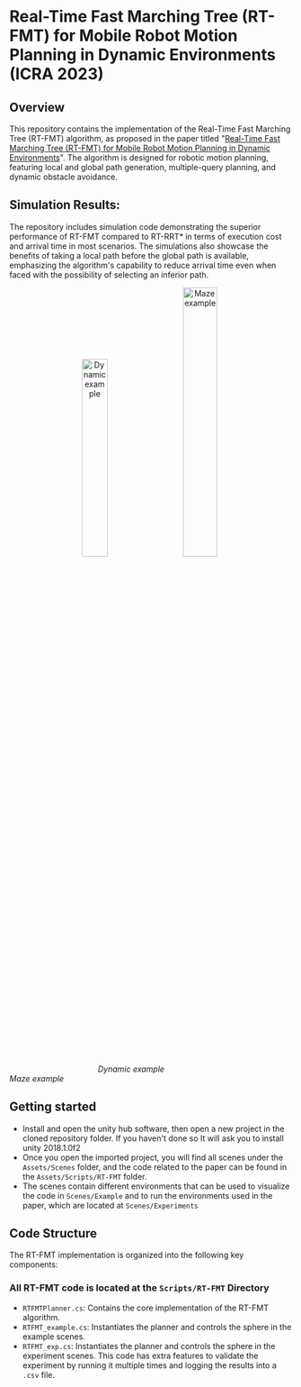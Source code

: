 # Real-Time Fast Marching Tree (RT-FMT) for Mobile Robot Motion Planning in Dynamic Environments (ICRA 2023)

## Overview
This repository contains the implementation of the Real-Time Fast Marching Tree (RT-FMT) algorithm, as proposed in the paper titled "[Real-Time Fast Marching Tree (RT-FMT) for Mobile Robot Motion Planning in Dynamic Environments](https://ieeexplore.ieee.org/document/10160595)". The algorithm is designed for robotic motion planning, featuring local and global path generation, multiple-query planning, and dynamic obstacle avoidance. 

## Simulation Results:
The repository includes simulation code demonstrating the superior performance of RT-FMT compared to RT-RRT* in terms of execution cost and arrival time in most scenarios. The simulations also showcase the benefits of taking a local path before the global path is available, emphasizing the algorithm's capability to reduce arrival time even when faced with the possibility of selecting an inferior path.


<p align="center">
  <img src="images/dynamic_example.gif" alt="Dynamic example" width="30%" style="margin-right: 10px;" />
  <img src="images/maze_example.gif" alt="Maze example" width="35%" style="margin-left: 10px;" />
</p>
<p align="left">
  &nbsp; &nbsp;  &nbsp; &nbsp;  &nbsp; &nbsp;  &nbsp; &nbsp;  &nbsp; &nbsp; &nbsp; &nbsp;  &nbsp; &nbsp;  &nbsp; &nbsp;  &nbsp; &nbsp;  &nbsp; &nbsp;
  <em>Dynamic example</em>
  &nbsp; &nbsp;  &nbsp; &nbsp;  &nbsp; &nbsp;  &nbsp; &nbsp;  &nbsp; &nbsp;  &nbsp; &nbsp;  &nbsp; &nbsp;  &nbsp; &nbsp;  &nbsp; &nbsp;  &nbsp; &nbsp;  &nbsp; &nbsp;  
  &nbsp;  &nbsp;  &nbsp;
  <em>Maze example</em>
</p>


## Getting started
- Install and open the unity hub software, then open a new project in the cloned repository folder. If you haven't done so It will ask you to install unity 2018.1.0f2
- Once you open the imported project, you will find all scenes under the `Assets/Scenes` folder, and the code related to the paper can be found in the `Assets/Scripts/RT-FMT` folder.
- The scenes contain different environments that can be used to visualize the code in `Scenes/Example` and to run the environments used in the paper, which are located at `Scenes/Experiments`

## Code Structure

The RT-FMT implementation is organized into the following key components:

### All RT-FMT code is located at the `Scripts/RT-FMT` Directory

- `RTFMTPlanner.cs`: Contains the core implementation of the RT-FMT algorithm.
- `RTFMT_example.cs`: Instantiates the planner and controls the sphere in the example scenes.
- `RTFMT_exp.cs`: Instantiates the planner and controls the sphere in the experiment scenes. This code has extra features to validate the experiment by running it multiple times and logging the results into a `.csv` file.



